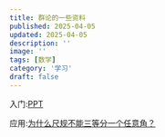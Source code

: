 ```yaml
---
title: 群论的一些资料
published: 2025-04-05
updated: 2025-04-05
description: ''
image: ''
tags: [数学]
category: '学习'
draft: false 
---
```


入门:[PPT](http://www.math.clemson.edu/~macaule/classes/m20_math4120/)

应用:[为什么尺规不能三等分一个任意角？](https://www.zhihu.com/question/30898572/answer/104859089)